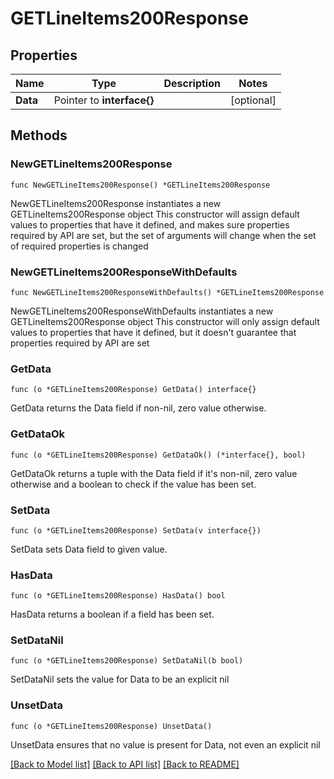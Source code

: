 # GETLineItems200Response

## Properties

Name | Type | Description | Notes
------------ | ------------- | ------------- | -------------
**Data** | Pointer to **interface{}** |  | [optional] 

## Methods

### NewGETLineItems200Response

`func NewGETLineItems200Response() *GETLineItems200Response`

NewGETLineItems200Response instantiates a new GETLineItems200Response object
This constructor will assign default values to properties that have it defined,
and makes sure properties required by API are set, but the set of arguments
will change when the set of required properties is changed

### NewGETLineItems200ResponseWithDefaults

`func NewGETLineItems200ResponseWithDefaults() *GETLineItems200Response`

NewGETLineItems200ResponseWithDefaults instantiates a new GETLineItems200Response object
This constructor will only assign default values to properties that have it defined,
but it doesn't guarantee that properties required by API are set

### GetData

`func (o *GETLineItems200Response) GetData() interface{}`

GetData returns the Data field if non-nil, zero value otherwise.

### GetDataOk

`func (o *GETLineItems200Response) GetDataOk() (*interface{}, bool)`

GetDataOk returns a tuple with the Data field if it's non-nil, zero value otherwise
and a boolean to check if the value has been set.

### SetData

`func (o *GETLineItems200Response) SetData(v interface{})`

SetData sets Data field to given value.

### HasData

`func (o *GETLineItems200Response) HasData() bool`

HasData returns a boolean if a field has been set.

### SetDataNil

`func (o *GETLineItems200Response) SetDataNil(b bool)`

 SetDataNil sets the value for Data to be an explicit nil

### UnsetData
`func (o *GETLineItems200Response) UnsetData()`

UnsetData ensures that no value is present for Data, not even an explicit nil

[[Back to Model list]](../README.md#documentation-for-models) [[Back to API list]](../README.md#documentation-for-api-endpoints) [[Back to README]](../README.md)


